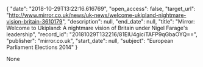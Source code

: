 {
  "date": "2018-10-29T13:22:16.616769", 
  "open_access": false, 
  "target_url": "http://www.mirror.co.uk/news/uk-news/welcome-ukipland-nightmare-vision-britain-3610179", 
  "description": null, 
  "end_date": null, 
  "title": "Mirror: Welcome to Ukipland: A nightmare vision of Britain under Nigel Farage's leadership", 
  "record_id": "20181029T132216/81ElU4giciTAFP9qGbaOYQ==", 
  "publisher": "mirror.co.uk", 
  "start_date": null, 
  "subject": "European Parliament Elections 2014"
}

None